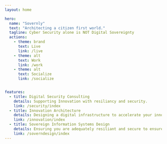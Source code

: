 ```yaml
---
layout: home

hero:
  name: "Sovernly"
  text: "Architecting a citizen first world."
  tagline: Cyber Security alone is NOT Digital Sovereignty
  actions:
    - theme: brand
      text: Live
      link: /live
    - theme: alt
      text: Work
      link: /work
    - theme: alt
      text: Socialize
      link: /socialize


features:
  - title: Digital Security Consulting
    details: Supporting Innovation with resiliancy and security.
    link: /security/index
  - title: Innovation Architecture
    details: Designing a digital infrastructure to accelerate your innovation efforts.
    link: /innovation/index
  - title: Sovereign Information Systems Design
    details: Ensuring you are adequately resiliant and secure to ensure your self determination.
    link: /soverndesign/index
---
```


